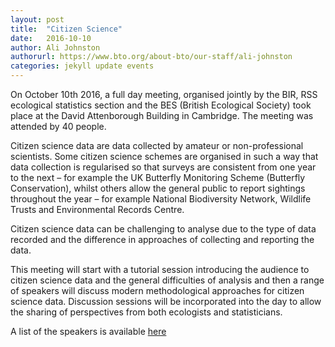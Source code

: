 ```yaml
---
layout: post
title:  "Citizen Science"
date:   2016-10-10
author: Ali Johnston
authorurl: https://www.bto.org/about-bto/our-staff/ali-johnston
categories: jekyll update events
---
```


On October 10th 2016, a full day meeting, organised jointly by the BIR, RSS ecological statistics section and the BES (British Ecological Society) took place at the David Attenborough Building in Cambridge. The meeting was attended by 40 people.

Citizen science data are data collected by amateur or non-professional scientists.  Some citizen science schemes are organised in such a way that data collection is regularised so that surveys are consistent from one year to the next – for example the UK Butterfly Monitoring Scheme (Butterfly Conservation), whilst others allow the general public to report sightings throughout the year – for example National Biodiversity Network, Wildlife Trusts and Environmental Records Centre.

Citizen science data can be challenging to analyse due to the type of data recorded and the difference in approaches of collecting and reporting the data.

This meeting will start with a tutorial session introducing the audience to citizen science data and the general difficulties of analysis and then a range of speakers will discuss modern methodological approaches for citizen science data.  Discussion sessions will be incorporated into the day to allow the sharing of perspectives from both ecologists and statisticians.

A list of the speakers is available [here](http://bir.biometricsociety.org/events/ecolcitsci)
